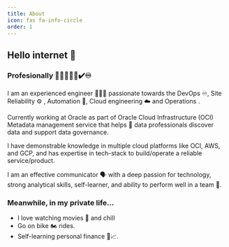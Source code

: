 ```yaml
---
title: About
icon: fas fa-info-circle
order: 1
---
```


## Hello internet 👋

### Profesionally 👨‍🎓👨🏻‍💻✔️♾️

I am an experienced engineer 👨🏻‍💻 passionate towards the DevOps ♾️, Site Reliability ⚙️ , Automation 🤖, Cloud engineering  ☁️ and Operations .

Currently working at Oracle as part of Oracle Cloud Infrastructure (OCI) Metadata management service that helps 🔖 data professionals discover data and support data governance.  

I have demonstrable knowledge in multiple cloud platforms like OCI, AWS, and GCP, and has expertise in tech-stack to build/operate a reliable service/product. 

I am an effective communicator 🗣️ with a deep passion for technology, strong analytical skills, self-learner, and ability to perform well in a team 👥.

### Meanwhile, in my private life...

* I love watching movies 🎥 and chill 
* Go on bike 🏍️ rides.
* Self-learning personal finance 🤑📈.
